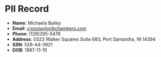 # PII Record
- **Name**: Michaela Bailey
- **Email**: crosstaylor@chambers.com
- **Phone**: (129)295-5476
- **Address**: 0323 Walker Squares Suite 683, Port Samantha, IN 14394
- **SSN**: 526-44-3921
- **DOB**: 1987-11-10
